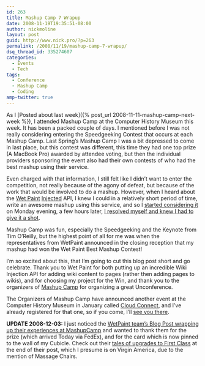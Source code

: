 ```yaml
---
id: 263
title: Mashup Camp 7 Wrapup
date: 2008-11-19T19:35:51-08:00
author: nickmoline
layout: post
guid: http://www.nick.pro/?p=263
permalink: /2008/11/19/mashup-camp-7-wrapup/
dsq_thread_id: 335274607
categories:
  - Events
  - Tech
tags:
  - Conference
  - Mashup Camp
  - Coding
amp-twitter: true
---
```

As I [Posted about last week]({% post_url 2008-11-11-mashup-camp-next-week %}), I attended Mashup Camp at the Computer History Museum this week. It has been a packed couple of days. I mentioned before I was not really considering entering the Speedgeeking Contest that occurs at each Mashup Camp. Last Spring&#8217;s Mashup Camp I was a bit depressed to come in last place, but this contest was different, this time they had one top prize (A MacBook Pro) awarded by attendee voting, but then the individual providers sponsoring the event also had their own contests of who had the best mashup using their service.

<!--more-->

<amp-twitter width="375" height="472" layout="responsive" data-tweetid="1010573893"></amp-twitter>

Even charged with that information, I still felt like I didn&#8217;t want to enter the competition, not really because of the agony of defeat, but because of the work that would be involved to do a mashup. However, when I heard about the [Wet Paint](http://www.wetpaint.com/) [Injected](http://www.wetpaintinjected.com/) API, I knew I could in a relatively short period of time, write an awesome mashup using this service, and so I [started considering it](http://twitter.com/NickMoline/status/1010573893) on Monday evening, a few hours later, [I resolved myself and knew I had to give it a shot](http://twitter.com/NickMoline/status/1010695410).

<amp-twitter width="375" height="472" layout="responsive" data-tweetid="1010695410"></amp-twitter>

Mashup Camp was fun, especially the Speedgeeking and the Keynote from Tim O&#8217;Reilly, but the highest point of all for me was when the representatives from WetPaint announced in the closing reception that my mashup had won the Wet Paint Best Mashup Contest!

I&#8217;m so excited about this, that I&#8217;m going to cut this blog post short and go celebrate. Thank you to Wet Paint for both putting up an incredible Wiki Injection API for adding wiki content to pages (rather then adding pages to wikis), and for choosing my project for the Win, and thank you to the organizers of [Mashup Camp](http://www.mashupcamp.com/) for organizing a great Unconference.

<amp-img class="alignright" src="{{ site.baseurl }}/wp-content/uploads/sites/4/2008/11/cc09_125x125an-imattending.gif" title="I&#039;m Attending Cloud Connect January 20-22, 2009" alt="I&#039;m Attending Cloud Connect January 20-22, 2009" width="125" height="125" layout="fixed"></amp-img>The Organizers of Mashup Camp have announced another event at the Computer History Museum in January called [Cloud Connect](http://www.cloudconnectevent.com/), and I&#8217;ve already registered for that one, so if you come, I&#8217;ll [see you there](http://www.cloudconnectevent.com/).

**UPDATE 2008-12-03:** I just noticed the [WetPaint team&#8217;s Blog Post wrapping up their experiences at MashupCamp](https://web.archive.org/web/20110812164552/http://blog.wetpaintinjected.com/?p=53) and wanted to thank them for the prize (which arrived Today via FedEx), and for the card which is now pinned to the wall of my Cubicle. Check out their [tales of upgrades to First Class](https://web.archive.org/web/20110812164552/http://blog.wetpaintinjected.com/?p=53) at the end of their post, which I presume is on Virgin America, due to the mention of Massage Chairs.

<amp-img src="{{ site.baseurl }}/wp-content/uploads/sites/4/2008/12/img_0001.webp" title="Wet Paint Prize and Swag" alt="Wet Paint Prize and Swag" width="1600" height="1200" layout="responsive" lightbox>
  <amp-img fallback src="{{ site.baseurl }}/wp-content/uploads/sites/4/2008/12/img_0001.jpg" title="Wet Paint Prize and Swag" alt="Wet Paint Prize and Swag" width="1600" height="1200" layout="responsive" lightbox></amp-img>
</amp-img>